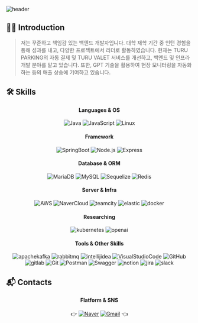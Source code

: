 ![header](https://capsule-render.vercel.app/api?type=Slice&color=gradient&customColorList=30&height=200&section=header&text=Hello&fontSize=70&fontAlign=70&fontAlignY=38&desc=I'm%20SoNB&descSize=30&descAlign=90&descAlignY=40&rotate=13&animation=twinkling&fontColor=ffffff)
## 🙋‍♂️ Introduction
> 저는 꾸준하고 책임감 있는 백엔드 개발자입니다. 대학 재학 기간 중 인턴 경험을 통해 성과를 내고, 다양한 프로젝트에서 리더로 활동하였습니다. 현재는 TURU PARKING의 자동 결제 및 TURU VALET 서비스를 개선하고, 백엔드 및 인프라 개발 분야를 맡고 있습니다. 또한, GPT 기술을 활용하여 현장 모니터링을 자동화하는 등의 매출 상승에 기여하고 있습니다.

<!-- <div align=center> -->

<!-- ![Anurag's GitHub stats](https://github-readme-stats.vercel.app/api?username=SoN-B&show_icons=true&theme=dark) -->
<!-- ![SoNB's wakatime stats](https://github-readme-stats.vercel.app/api/wakatime?username=SoNB) -->
<!-- [![trophy](https://github-profile-trophy.vercel.app/?username=SoN-B&theme=darkhub&row=1&column=5&margin-w=15)](https://github.com/ryo-ma/github-profile-trophy)

</div> -->

## 🛠 Skills

<div align=center>

#### Languages & OS
![Java](https://img.shields.io/badge/Java-4479A1.svg?style=flat&logo=coffeescript&logoColor=white)
![JavaScript](https://img.shields.io/badge/JavaScript-F7DF1E.svg?style=flat&logo=JavaScript&logoColor=black)
![Linux](https://img.shields.io/badge/Linux-FCC624.svg?style=flat&logo=Linux&logoColor=black)

#### Framework
![SpringBoot](https://img.shields.io/badge/SpringBoot-6DB33F.svg?style=flat&logo=SpringBoot&logoColor=white)
![Node.js](https://img.shields.io/badge/Node.js-339933.svg?style=flat&logo=Node.js&logoColor=black)
![Express](https://img.shields.io/badge/Express-000000.svg?style=flat&logo=Express&logoColor=white)

#### Database & ORM
![MariaDB](https://img.shields.io/badge/MariaDB-003545.svg?style=flat&logo=mariadb&logoColor=white)
![MySQL](https://img.shields.io/badge/MySQL-4479A1.svg?style=flat&logo=MySQL&logoColor=white)
![Sequelize](https://img.shields.io/badge/Sequelize-52B0E7.svg?style=flat&logo=Sequelize&logoColor=white)
![Redis](https://img.shields.io/badge/Redis-DC382D.svg?style=flat&logo=Redis&logoColor=white)

#### Server & Infra
![AWS](https://img.shields.io/badge/AWS-232F3E.svg?style=flat&logo=AmazonAWS&logoColor=white)
![NaverCloud](https://img.shields.io/badge/NaverCloud-03C75A.svg?style=flat&logo=NAVER&logoColor=white)
![teamcity](https://img.shields.io/badge/TeamCity-000000.svg?style=flat&logo=teamcity&logoColor=white)
![elastic](https://img.shields.io/badge/ELK-005571.svg?style=flat&logo=elastic&logoColor=white)
![docker](https://img.shields.io/badge/Docker-2496ED.svg?style=flat&logo=docker&logoColor=white)

#### Researching
![kubernetes](https://img.shields.io/badge/K8S-326CE5.svg?style=flat&logo=kubernetes&logoColor=white)
![openai](https://img.shields.io/badge/OpenAI-412991.svg?style=flat&logo=openai&logoColor=white)

#### Tools & Other Skills
![apachekafka](https://img.shields.io/badge/Kafka-231F20.svg?style=flat&logo=apachekafka&logoColor=white)
![rabbitmq](https://img.shields.io/badge/rabbitmq-FF6600.svg?style=flat&logo=rabbitmq&logoColor=white)
![intellijidea](https://img.shields.io/badge/IntelliJ-000000.svg?style=flat&logo=intellijidea&logoColor=white)
![VisualStudioCode](https://img.shields.io/badge/VisualStudioCode-007ACC.svg?style=flat&logo=VisualStudioCode&logoColor=white)
![GitHub](https://img.shields.io/badge/GitHub-181717.svg?style=flat&logo=GitHub&logoColor=white)
![gitlab](https://img.shields.io/badge/Gitlab-FC6D26.svg?style=flat&logo=gitlab&logoColor=white)
![Git](https://img.shields.io/badge/Git-F05032.svg?style=flat&logo=Git&logoColor=white)
![Postman](https://img.shields.io/badge/Postman-FF6C37.svg?style=flat&logo=Postman&logoColor=white)
![Swagger](https://img.shields.io/badge/Swagger-85EA2D.svg?style=flat&logo=Swagger&logoColor=white)
![notion](https://img.shields.io/badge/Notion-000000.svg?style=flat&logo=notion&logoColor=white)
![jira](https://img.shields.io/badge/Jira-0052CC.svg?style=flat&logo=jira&logoColor=white)
![slack](https://img.shields.io/badge/Slack-4A154B.svg?style=flat&logo=slack&logoColor=white)

</div>

## 📬 Contacts

<div align=center>

#### Flatform & SNS
👉 [![Naver](https://img.shields.io/badge/Naver-03C75A.svg?style=flat&logo=Naver&logoColor=white)](https://blog.naver.com/dev-sonb)
[![Gmail](https://img.shields.io/badge/Gmail-EA4335.svg?style=flat&logo=Gmail&logoColor=white)](mailto:a0102709203834@gmail.com) 👈
<!--[![Instagram](https://img.shields.io/badge/Instagram-E4405F.svg?style=flat&logo=Instagram&logoColor=white)](https://www.instagram.com/dev.sonb/)-->
<!-- ![Discord](https://img.shields.io/badge/Discord-5865F2.svg?style=flat&logo=Discord&logoColor=white) -->

</div>
